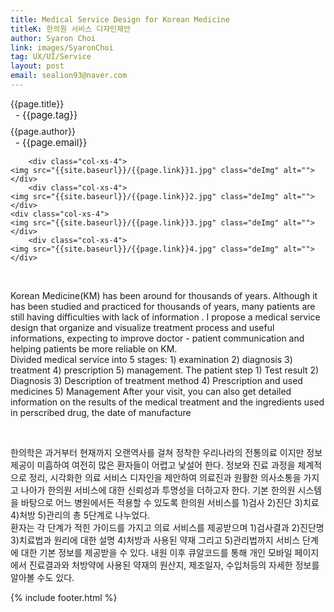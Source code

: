 ```yaml
---
title: Medical Service Design for Korean Medicine
titleK: 한의원 서비스 디자인제안
author: Syaron Choi
link: images/SyaronChoi
tag: UX/UI/Service
layout: post
email: sealion93@naver.com
---	
```


<div class="container">

<div class="deDep">
{{page.title}}<br>
<p style="font-size:15px; margin:0px; padding:0px 0px 0px 8px; margin:0px 0px 8px 0px;">- {{page.tag}}</p>
{{page.author}}<br>
<p style="font-size:15px; margin:0px; padding:0px 0px 0px 8px;">- {{page.email}}</p>
</div>


<div class="row" class="imgcolor">
	
		<div class="col-xs-4">
	<img src="{{site.baseurl}}/{{page.link}}1.jpg" class="deImg" alt=""></div>
		<div class="col-xs-4">
	<img src="{{site.baseurl}}/{{page.link}}2.jpg" class="deImg" alt=""></div>
	<div class="col-xs-4">
	<img src="{{site.baseurl}}/{{page.link}}3.jpg" class="deImg" alt=""></div>
		<div class="col-xs-4">
	<img src="{{site.baseurl}}/{{page.link}}4.jpg" class="deImg" alt=""></div>
	
</div>
<br>

<div class="det lato">


Korean Medicine(KM) has been around for thousands of years. Although it has been studied and practiced for thousands of years, many patients are still having difficulties with lack of information . I propose a medical service design that organize and visualize treatment process and useful informations, expecting to improve doctor - patient communication and helping patients be more reliable on KM.
<br>
Divided medical service into 5 stages: 1) examination 2) diagnosis 3) treatment 4) prescription 5) management. The patient step 1) Test result 2) Diagnosis  3) Description of treatment method 4) Prescription and used medicines 5) Management 
After your visit, you can also get detailed information on the results of the medical treatment and the ingredients used in perscribed drug, the date of manufacture



</div>

<br>

<div class="noto">

한의학은 과거부터 현재까지 오랜역사를 걸쳐 정착한 우리나라의 전통의료 이지만 정보제공이 미흡하여 여전히 많은 환자들이 어렵고 낯설어 한다. 정보와 진료 과정을 체계적으로 정리, 시각화한 의료 서비스 디자인을 제안하여 의료진과 원활한 의사소통을 가지고 나아가 한의원 서비스에 대한 신뢰성과 투명성을 더하고자 한다.
기본 한의원 시스템을 바탕으로 어느 병원에서든 적용할 수 있도록 
한의원 서비스를 1)검사 2)진단 3)치료 4)처방 5)관리의 총 5단계로 나누었다.
<br>
환자는 각 단계가 적힌 가이드를 가지고 의료 서비스를 제공받으며
1)검사결과 2)진단명 3)치료법과 원리에 대한 설명 4)처방과 사용된 약재 그리고 5)관리법까지
서비스 단계에 대한 기본 정보를 제공받을 수 있다.
내원 이후 큐알코드를 통해 개인 모바일 페이지에서 진료결과와 처방약에 사용된 약재의 원산지, 제조일자, 수입처등의 자세한 정보를 알아볼 수도 있다. 


</div>
 {% include footer.html %}